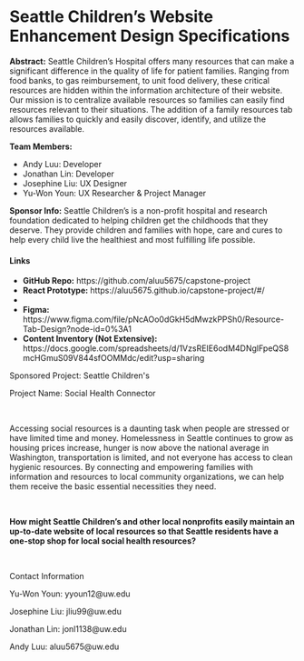 # Seattle Children’s Website Enhancement Design Specifications

<p><strong>Abstract:</strong> Seattle Children’s Hospital offers many resources that can make a significant difference in the quality of life for patient families. Ranging from food banks, to gas reimbursement, to unit food delivery, these critical resources are hidden within the information architecture of their website. Our mission is to centralize available resources so families can easily find resources relevant to their situations. The addition of a family resources tab allows families to quickly and easily discover, identify, and utilize the resources available.</p>

<p><strong>Team Members:</strong></p>
<ul>
  <li>Andy Luu: Developer</li>
  <li>Jonathan Lin: Developer</li>
  <li>Josephine Liu: UX Designer</li>
  <li>Yu-Won Youn: UX Researcher & Project Manager</li>
</ul>

<p><strong>Sponsor Info:</strong> Seattle Children’s is a non-profit hospital and research foundation dedicated to helping children get the childhoods that they deserve. They provide children and families with hope, care and cures to help every child live the healthiest and most fulfilling life possible.</p>

<h4><strong>Links</strong></h4>
<ul>
  <li><strong>GitHub Repo:</strong> https://github.com/aluu5675/capstone-project</li>

  <li><strong>React Prototype:</strong> https://aluu5675.github.io/capstone-project/#/<li> 

  <li><strong>Figma:</strong> https://www.figma.com/file/pNcAOo0dGkH5dMwzkPPSh0/Resource-Tab-Design?node-id=0%3A1</li>

  <li><strong>Content Inventory (Not Extensive):</strong> https://docs.google.com/spreadsheets/d/1VzsREIE6odM4DNglFpeQS8mcHGmuS09V844sfOOMMdc/edit?usp=sharing</li>
</ul>

<p>Sponsored Project: Seattle Children's</p>
<p>Project Name: Social Health Connector</p>
<br>
<p>Accessing social resources is a daunting task when people are stressed or have limited time and money. Homelessness in Seattle continues to grow as housing prices increase, hunger is now above the national average in Washington, transportation is limited, and not everyone has access to clean hygienic resources. By connecting and empowering families with information and resources to local community organizations, we can help them receive the basic essential necessities they need.</p>
<br>
<p><strong>How might Seattle Children’s and other local nonprofits easily maintain an up-to-date website
of local resources so that Seattle residents have a one-stop shop for local social health resources?</strong></p>
<br>
<p>Contact Information</p>
<p>Yu-Won Youn: yyoun12@uw.edu</p>
<p>Josephine Liu: jliu99@uw.edu</p>
<p>Jonathan Lin: jonl1138@uw.edu</p>
<p>Andy Luu: aluu5675@uw.edu</p>
